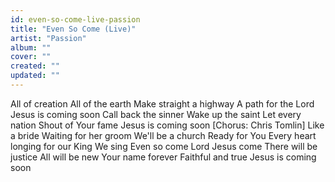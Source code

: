 ```yaml
---
id: even-so-come-live-passion
title: "Even So Come (Live)"
artist: "Passion"
album: ""
cover: ""
created: ""
updated: ""
---
```


All of creation
All of the earth
Make straight a highway
A path for the Lord
Jesus is coming soon
Call back the sinner
Wake up the saint
Let every nation
Shout of Your fame
Jesus is coming soon
[Chorus: Chris Tomlin]
Like a bride
Waiting for her groom
We'll be a church
Ready for You
Every heart longing for our King
We sing
Even so come
Lord Jesus come
There will be justice
All will be new
Your name forever
Faithful and true
Jesus is coming soon